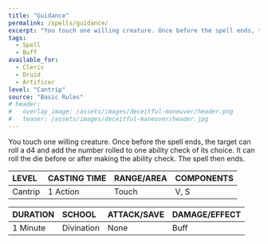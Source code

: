 ```yaml
---
title: "Guidance"
permalink: /spells/guidance/
excerpt: "You touch one willing creature. Once before the spell ends, the target can roll a d4 and add the number rolled to one ability check of its choice."
tags:
  - Spell
  - Buff
available_for:
  - Cleric
  - Druid
  - Artificer
level: "Cantrip"
source: "Basic Rules"
# header:
#   overlay_image: /assets/images/deceitful-maneuver/header.png
#   teaser: /assets/images/deceitful-maneuver/header.jpg
---
```


You touch one willing creature. Once before the spell ends, the target can roll a d4 and add the number rolled to one ability check of its choice. It can roll the die before or after making the ability check. The spell then ends.

| LEVEL          | CASTING TIME   | RANGE/AREA     | COMPONENTS     |
| :------------- | :------------- | :------------- | :------------- |
| Cantrip        | 1 Action       | Touch          | V, S           |

| DURATION       | SCHOOL         | ATTACK/SAVE    | DAMAGE/EFFECT  |
| :------------- | :------------- | :------------- | :------------- |
| <i class="fa-solid fa-copyright"></i> 1 Minute      | Divination       | None           | Buff      |

